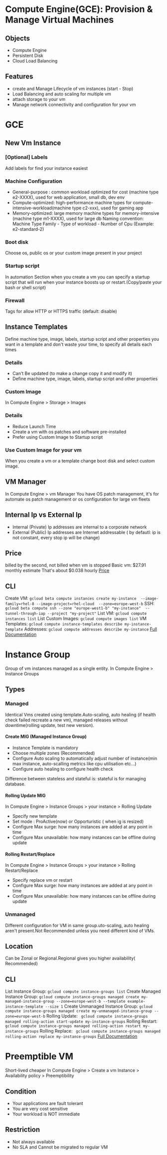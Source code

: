 # Compute Engine(GCE): Provision & Manage Virtual Machines

## Objects
- Compute Engine
- Persistent Disk
- Cloud Load Balancing

## Features
- create and Manage Lifecycle of vm instances (start - Stop)
- Load Balancing and auto scaling for multiple vm
- attach storage to your vm
- Manage network connectivity and configuration for your vm

# GCE
## New Vm Instance
### [Optional] Labels
Add labels for find your instance easiest 
### Machine Configuration
- General-purpose : common workload optimized for cost (machine type e2-XXXX), used for web application, small db, dev env
- Compute-optimized: high-performance machine types for compute-intensive-workload(machine type c2-xxx), used for gaming app
- Memory-optimized: large memory machine types for memory-intensive  (machine type m1-XXXX), used for large db
Naming convention: Machine Type Family - Type of workload - Number of Cpu (Example: e2-standard-2)
### Boot disk
Choose os, public os or your custom image present in your project
### Startup script
In automation Section when you create a vm you can specify a startup script that will run when your instance boosts up or restart.(Copy/paste your bash or shell script)
### Firewall
Tags for allow HTTP or HTTPS traffic (default: disable)
## Instance Templates
Define machine type, image, labels, startup script and other properties you want in a template and don't waste your time, to specify all details each times
### Details
- Can't Be updated (to make a change copy it and modify it)
- Define machine type, image, labels, startup script and other properties
### Custom Image
In Compute Engine > Storage > Images
### Details
- Reduce Launch Time
- Create a vm with os patches and software pre-installed
- Prefer using Custom Image to Startup script
### Use Custom Image for your vm
When you create a vm or a template change boot disk and select custom image. 
## VM Manager
In Compute Engine > vm Manager
You have OS patch management, it's for automate os patch management or os configuration for large vm fleets
## Internal Ip vs External Ip
- Internal (Private) Ip addresses are internal to a corporate network
- External (Public) Ip addresses are Internet addressable ( by defautl: ip is not constant, every stop ip will be change)
## Price
billed by the second, not billed when vm is stopped
Basic vm: $27.91 monthly estimate
That's about $0.038 hourly
[Price](https://cloud.google.com/compute/all-pricing?_ga=2.184066726.-1209525355.1611325597)
## CLI
Create VM: `gcloud beta compute instances create my-instance  --image-family=rhel-8 --image-project=rhel-cloud  --zone=europe-west-b`
SSH: `gcloud beta compute ssh --zone "europe-west1-b" "my-instance"  --tunnel-through-iap --project "my-project"`
List VM: `gcloud compute instances list`
List Custom Images: `gcloud compute images list`
VM Templates: `gcloud compute instance-templates describe my-instance-template`
Addresses: `gcloud compute addresses describe my-instance`
[Full Documentation](https://cloud.google.com/sdk/gcloud/reference/beta/compute/instances)
# Instance Group
Group of vm instances managed as a single entity.
In Compute Engine > Instance Groups
## Types
### Managed
Identical Vms created using template.Auto-scaling, auto healing (if health check failed recreate a new vm), managed releases without downtime(rolling update, test new version).
#### Create MIG (Managed Instance Group)
- Instance Template is mandatory
- Choose multiple zones (Recommended)  
- Configure Auto scaling to automatically adjust number of instance(min max instance, auto-scalling metrics like cpu utilisation etc...)
- Configure auto healing to configure health check

Difference between stateless and stateful is: stateful is for managing database.
#### Rolling Update MIG
In  Compute Engine > Instance Groups > your instance > Rolling Update
- Specify new template
- Set mode : ProActive(now) or Opporturistic ( when ig is resized)
- Configure Max surge: how many instances are added at any point in time
- Configure Max unavailable: how many instances can be offline during update
#### Rolling Restart/Replace
In  Compute Engine > Instance Groups > your instance > Rolling Restart/Replace
- Specify replace vm or restart
- Configure Max surge: how many instances are added at any point in time
- Configure Max unavailable: how many instances can be offline during update
### Unmanaged
Different configuration for VM in same group.uto-scaling, auto healing aren't present.Not Recommended unless you need different kind of VMs.
## Location
Can be Zonal or Regional.Regional gives you higher availability( Recommended)
## CLI 
List Instance Group: `gcloud compute instance-groups list`
Create Managed Instance Group: `gcloud compute instance-groups managed create my-managed-instance-group --zone=europe-west-b --template example-instance-template --size 1`
Create Unmanaged Instance Group: `gcloud compute instance-groups managed create my-unmanaged-instance-group --zone=europe-west-b`
Rolling Update: ` gcloud compute instance-groups managed rolling-action start-update my-instance-groups`
Rolling Restart: ` gcloud compute instance-groups managed rolling-action restart my-instance-groups`
Rolling Replace: ` gcloud compute instance-groups managed rolling-action replace my-instance-groups`
[Full Documentation](https://cloud.google.com/sdk/gcloud/reference/compute/instance-groups)
# Preemptible VM
Short-lived cheaper
In Compute Engine > Create a vm Instance > Availability policy > Preemptibility
## Condition
- Your applications are fault tolerant
- You are very cost sensitive 
- Your workload is NOT immediate
## Restriction
- Not always available
- No SLA and Cannot be migrated to regular VM
